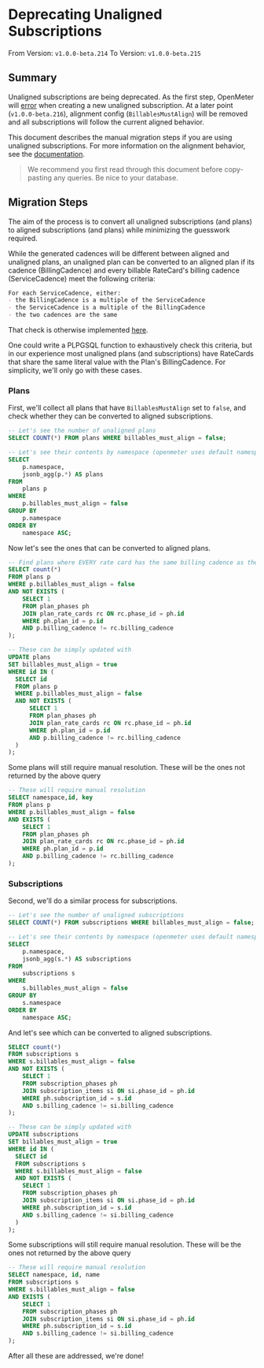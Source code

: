 # Deprecating Unaligned Subscriptions

From Version: `v1.0.0-beta.214`
To Version: `v1.0.0-beta.215`

## Summary

Unaligned subscriptions are being deprecated. As the first step, OpenMeter will [error](/openmeter/productcatalog/errors.go#L411) when creating a new unaligned subscription. At a later point (`v1.0.0-beta.216`), alignment config (`BillablesMustAlign`) will be removed and all subscriptions will follow the current aligned behavior.

This document describes the manual migration steps if you are using unaligned subscriptions. For more information on the alignment behavior, see the [documentation](https://openmeter.io/docs/billing/subscription/overview).

> We recommend you first read through this document before copy-pasting any queries. Be nice to your database.
## Migration Steps

The aim of the process is to convert all unaligned subscriptions (and plans) to aligned subscriptions (and plans) while minimizing the guesswork required.

While the generated cadences will be different between aligned and unaligned plans, an unaligned plan can be converted to an aligned plan if its cadence (BillingCadence) and every billable RateCard's billing cadence (ServiceCadence) meet the following criteria:

```md
For each ServiceCadence, either:
- the BillingCadence is a multiple of the ServiceCadence
- the ServiceCadence is a multiple of the BillingCadence
- the two cadences are the same
```

That check is otherwise implemented [here](/openmeter/productcatalog/alignment.go#L22).

One could write a PLPGSQL function to exhaustively check this criteria, but in our experience most unaligned plans (and subscriptions) have RateCards that share the same literal value with the Plan's BillingCadence. For simplicity, we'll only go with these cases.

### Plans

First, we'll collect all plans that have `BillablesMustAlign` set to `false`, and check whether they can be converted to aligned subscriptions.

```sql
-- Let's see the number of unaligned plans
SELECT COUNT(*) FROM plans WHERE billables_must_align = false;

-- Let's see their contents by namespace (openmeter uses default namespace for all resources)
SELECT
    p.namespace,
    jsonb_agg(p.*) AS plans
FROM
    plans p
WHERE
    p.billables_must_align = false
GROUP BY
    p.namespace
ORDER BY
    namespace ASC;
```

Now let's see the ones that can be converted to aligned plans.

```sql
-- Find plans where EVERY rate card has the same billing cadence as the plan
SELECT count(*)
FROM plans p
WHERE p.billables_must_align = false
AND NOT EXISTS (
    SELECT 1
    FROM plan_phases ph
    JOIN plan_rate_cards rc ON rc.phase_id = ph.id
    WHERE ph.plan_id = p.id
    AND p.billing_cadence != rc.billing_cadence
);

-- These can be simply updated with
UPDATE plans
SET billables_must_align = true
WHERE id IN (
  SELECT id
  FROM plans p
  WHERE p.billables_must_align = false
  AND NOT EXISTS (
      SELECT 1
      FROM plan_phases ph
      JOIN plan_rate_cards rc ON rc.phase_id = ph.id
      WHERE ph.plan_id = p.id
      AND p.billing_cadence != rc.billing_cadence
  )
);
```

Some plans will still require manual resolution. These will be the ones not returned by the above query
```sql
-- These will require manual resolution
SELECT namespace,id, key
FROM plans p
WHERE p.billables_must_align = false
AND EXISTS (
    SELECT 1
    FROM plan_phases ph
    JOIN plan_rate_cards rc ON rc.phase_id = ph.id
    WHERE ph.plan_id = p.id
    AND p.billing_cadence != rc.billing_cadence
);
```

### Subscriptions

Second, we'll do a similar process for subscriptions.

```sql
-- Let's see the number of unaligned subscriptions
SELECT COUNT(*) FROM subscriptions WHERE billables_must_align = false;

-- Let's see their contents by namespace (openmeter uses default namespace for all resources)
SELECT
    p.namespace,
    jsonb_agg(s.*) AS subscriptions
FROM
    subscriptions s
WHERE
    s.billables_must_align = false
GROUP BY
    s.namespace
ORDER BY
    namespace ASC;
```

And let's see which can be converted to aligned subscriptions.
```sql
SELECT count(*)
FROM subscriptions s
WHERE s.billables_must_align = false
AND NOT EXISTS (
    SELECT 1
    FROM subscription_phases ph
    JOIN subscription_items si ON si.phase_id = ph.id
    WHERE ph.subscription_id = s.id
    AND s.billing_cadence != si.billing_cadence
);

-- These can be simply updated with
UPDATE subscriptions
SET billables_must_align = true
WHERE id IN (
  SELECT id
  FROM subscriptions s
  WHERE s.billables_must_align = false
  AND NOT EXISTS (
    SELECT 1
    FROM subscription_phases ph
    JOIN subscription_items si ON si.phase_id = ph.id
    WHERE ph.subscription_id = s.id
    AND s.billing_cadence != si.billing_cadence
  )
);
```

Some subscriptions will still require manual resolution. These will be the ones not returned by the above query
```sql
-- These will require manual resolution
SELECT namespace, id, name
FROM subscriptions s
WHERE s.billables_must_align = false
AND EXISTS (
    SELECT 1
    FROM subscription_phases ph
    JOIN subscription_items si ON si.phase_id = ph.id
    WHERE ph.subscription_id = s.id
    AND s.billing_cadence != si.billing_cadence
);
```

After all these are addressed, we're done!